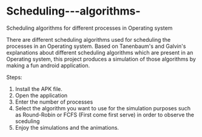 # Scheduling---algorithms-
Scheduling algorithms for different processes in Operating system

There are different scheduling algorithms used for scheduling the processes in an Operating system. Based on Tanenbaum's and 
Galvin's explanations about different scheduling algorithms which are present in an Operating system, this project produces a 
simulation of those algorithms by making a fun android application.

Steps:
1. Install the APK file.
2. Open the application
3. Enter the number of processes
4. Select the algorithm you want to use for the simulation purposes such as Round-Robin or FCFS (First come first serve)
in order to observe the sceduling
5. Enjoy the simulations and the animations. 
